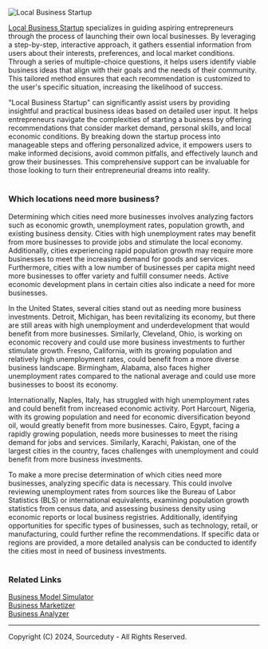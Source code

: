 ![Local Business Startup](https://github.com/sourceduty/Local_Business_Startup/assets/123030236/885fdbc3-f0dc-44ef-8f7b-a0a268262259)

[Local Business Startup](https://chatgpt.com/g/g-MSZuztjOg-local-business-startup) specializes in guiding aspiring entrepreneurs through the process of launching their own local businesses. By leveraging a step-by-step, interactive approach, it gathers essential information from users about their interests, preferences, and local market conditions. Through a series of multiple-choice questions, it helps users identify viable business ideas that align with their goals and the needs of their community. This tailored method ensures that each recommendation is customized to the user's specific situation, increasing the likelihood of success.

"Local Business Startup" can significantly assist users by providing insightful and practical business ideas based on detailed user input. It helps entrepreneurs navigate the complexities of starting a business by offering recommendations that consider market demand, personal skills, and local economic conditions. By breaking down the startup process into manageable steps and offering personalized advice, it empowers users to make informed decisions, avoid common pitfalls, and effectively launch and grow their businesses. This comprehensive support can be invaluable for those looking to turn their entrepreneurial dreams into reality.

#
### Which locations need more business?

Determining which cities need more businesses involves analyzing factors such as economic growth, unemployment rates, population growth, and existing business density. Cities with high unemployment rates may benefit from more businesses to provide jobs and stimulate the local economy. Additionally, cities experiencing rapid population growth may require more businesses to meet the increasing demand for goods and services. Furthermore, cities with a low number of businesses per capita might need more businesses to offer variety and fulfill consumer needs. Active economic development plans in certain cities also indicate a need for more businesses.

In the United States, several cities stand out as needing more business investments. Detroit, Michigan, has been revitalizing its economy, but there are still areas with high unemployment and underdevelopment that would benefit from more businesses. Similarly, Cleveland, Ohio, is working on economic recovery and could use more business investments to further stimulate growth. Fresno, California, with its growing population and relatively high unemployment rates, could benefit from a more diverse business landscape. Birmingham, Alabama, also faces higher unemployment rates compared to the national average and could use more businesses to boost its economy.

Internationally, Naples, Italy, has struggled with high unemployment rates and could benefit from increased economic activity. Port Harcourt, Nigeria, with its growing population and need for economic diversification beyond oil, would greatly benefit from more businesses. Cairo, Egypt, facing a rapidly growing population, needs more businesses to meet the rising demand for jobs and services. Similarly, Karachi, Pakistan, one of the largest cities in the country, faces challenges with unemployment and could benefit from more business investments.

To make a more precise determination of which cities need more businesses, analyzing specific data is necessary. This could involve reviewing unemployment rates from sources like the Bureau of Labor Statistics (BLS) or international equivalents, examining population growth statistics from census data, and assessing business density using economic reports or local business registries. Additionally, identifying opportunities for specific types of businesses, such as technology, retail, or manufacturing, could further refine the recommendations. If specific data or regions are provided, a more detailed analysis can be conducted to identify the cities most in need of business investments.

#
### Related Links

[Business Model Simulator](https://chat.openai.com/g/g-C8QfN0boj-business-model-simulator)
<br>
[Business Marketizer](https://chat.openai.com/g/g-7fPzUZGGE-business-marketizer)
<br>
[Business Analyzer](https://chat.openai.com/g/g-dzRErEXi8-business-analyzer)

***
Copyright (C) 2024, Sourceduty - All Rights Reserved.
